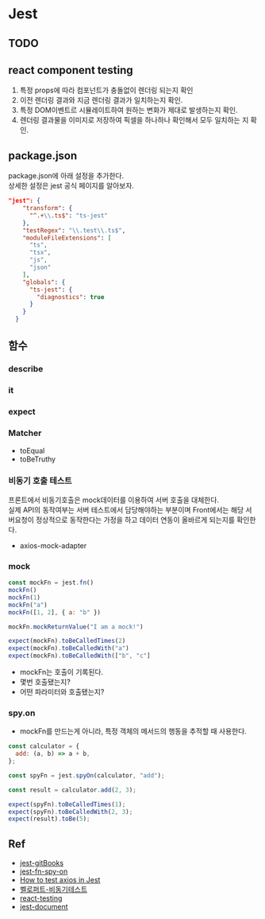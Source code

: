 # Jest

## TODO

## react component testing

1. 특정 props에 따라 컴포넌트가 충돌없이 렌더링 되는지 확인
2. 이전 렌더링 결과와 지금 렌더링 결과가 일치하는지 확인.
3. 특정 DOM이벤트르 시뮬레이트하여 원하는 변화가 제대로 발생하는지 확인.
4. 렌더링 결과물을 이미지로 저장하여 픽셀을 하나하나 확인해서 모두 일치하는 지 확인.

## package.json

package.json에 아래 설정을 추가한다.  
상세한 설정은 jest 공식 페이지를 알아보자.

```json
"jest": {
    "transform": {
      "^.+\\.ts$": "ts-jest"
    },
    "testRegex": "\\.test\\.ts$",
    "moduleFileExtensions": [
      "ts",
      "tsx",
      "js",
      "json"
    ],
    "globals": {
      "ts-jest": {
        "diagnostics": true
      }
    }
  }
```

## 함수

### describe

### it

### expect

### Matcher

- toEqual
- toBeTruthy

### 비동기 호출 테스트

프론트에서 비동기호출은 mock데이터를 이용하여 서버 호출을 대체한다.  
실제 API의 동작여부는 서버 테스트에서 담당해야하는 부분이며 Front에서는 해당 서버요청이 정상적으로 동작한다는 가정을 하고 데이터 연동이 올바르게 되는지를 확인한다.

- axios-mock-adapter

### mock

```js
const mockFn = jest.fn()
mockFn()
mockFn(1)
mockFn("a")
mockFn([1, 2], { a: "b" })

mockFn.mockReturnValue("I am a mock!")

expect(mockFn).toBeCalledTimes(2)
expect(mockFn).toBeCalledWith("a")
expect(mockFn).toBeCalledWith(["b", "c"]

```

- mockFn는 호출이 기록된다.
- 몇번 호출됐는지?
- 어떤 파라미터와 호출됐는지?

### spy.on

- mockFn를 만드는게 아니라, 특정 객체의 메서드의 행동을 추적할 때 사용한다.

```js
const calculator = {
  add: (a, b) => a + b,
};

const spyFn = jest.spyOn(calculator, "add");

const result = calculator.add(2, 3);

expect(spyFn).toBeCalledTimes(1);
expect(spyFn).toBeCalledWith(2, 3);
expect(result).toBe(5);
```

## Ref

- [jest-gitBooks](https://jestjs.io/docs/en/using-matchers)
- [jest-fn-spy-on](https://www.daleseo.com/jest-fn-spy-on/)
- [How to test axios in Jest](robinwieruch.de/axios-jest)
- [벨로퍼트-비동기테스트](https://velog.io/@velopert/react-testing-library-%EC%9D%98-%EB%B9%84%EB%8F%99%EA%B8%B0%EC%9E%91%EC%97%85%EC%9D%84-%EC%9C%84%ED%95%9C-%ED%85%8C%EC%8A%A4%ED%8A%B8)
- [react-testing](https://velopert.com/3587)
- [jest-document](https://jestjs.io/docs/en/expect.html)
